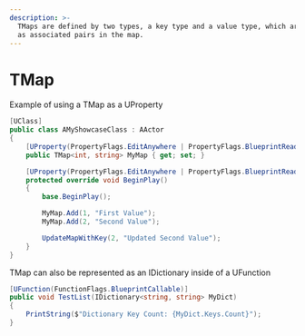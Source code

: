 ```yaml
---
description: >-
  TMaps are defined by two types, a key type and a value type, which are stored
  as associated pairs in the map.
---
```


# TMap

Example of using a TMap as a UProperty

```csharp
[UClass]
public class AMyShowcaseClass : AActor
{
    [UProperty(PropertyFlags.EditAnywhere | PropertyFlags.BlueprintReadWrite)]
    public TMap<int, string> MyMap { get; set; }

    [UProperty(PropertyFlags.EditAnywhere | PropertyFlags.BlueprintReadWrite)]
    protected override void BeginPlay()
    {
        base.BeginPlay();

        MyMap.Add(1, "First Value");
        MyMap.Add(2, "Second Value");

        UpdateMapWithKey(2, "Updated Second Value");
    }    
}
```

TMap can also be represented as an IDictionary inside of a UFunction

```csharp
[UFunction(FunctionFlags.BlueprintCallable)]
public void TestList(IDictionary<string, string> MyDict)
{
    PrintString($"Dictionary Key Count: {MyDict.Keys.Count}");
}
```
